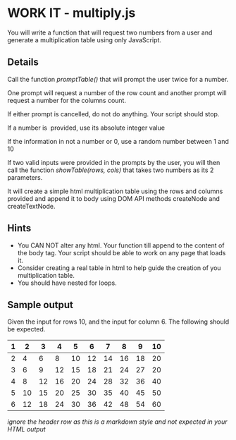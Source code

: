 # WORK IT - multiply.js

You will write a function that will request two numbers from a user and generate a multiplication table using only JavaScript.

## Details

Call the function *promptTable()* that will prompt the user twice for a number.  

One prompt will request a number of the row count and another prompt will request a number for the columns count.

If either prompt is cancelled, do not do anything. Your script should stop.

If a number is  provided, use its absolute integer value 

If the information in not a number or 0, use a random number between 1 and 10

If two valid inputs were provided in the prompts by the user, you will then call the function *showTable(rows, cols)* that takes two numbers as its 2 parameters.  

It will create a simple html multiplication table using the rows and columns provided and append it to body using DOM API methods createNode and createTextNode.

## Hints
- You CAN NOT alter any html. Your function till append to the content of the body tag. Your script should be able to work on any page that loads it.
- Consider creating a real table in html to help guide the creation of you multiplication table.
- You should have nested for loops.

## Sample output
Given the input for rows 10, and the input for column 6. The following should be expected.  


| 1 | 2  | 3  | 4  | 5  | 6  | 7  | 8  | 9  | 10 |
|---|----|----|----|----|----|----|----|----|----|
| 2 | 4  | 6  | 8  | 10 | 12 | 14 | 16 | 18 | 20 |
| 3 | 6  | 9  | 12 | 15 | 18 | 21 | 24 | 27 | 20 |
| 4 | 8  | 12 | 16 | 20 | 24 | 28 | 32 | 36 | 40 |
| 5 | 10 | 15 | 20 | 25 | 30 | 35 | 40 | 45 | 50 |
| 6 | 12 | 18 | 24 | 30 | 36 | 42 | 48 | 54 | 60 |

*ignore the header row as this is a markdown style and not expected in your HTML output*